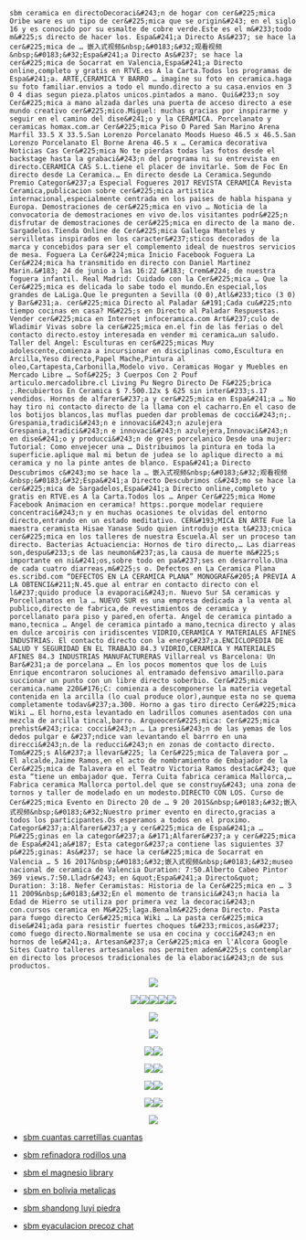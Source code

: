 
```
sbm ceramica en directoDecoraci&#243;n de hogar con cer&#225;mica Oribe ware es un tipo de cer&#225;mica que se origin&#243; en el siglo 16 y es conocido por su esmalte de cobre verde.Este es el m&#233;todo m&#225;s directo de hacer los. Espa&#241;a Directo As&#237; se hace la cer&#225;mica de … 嵌入式视频&nbsp;&#0183;&#32;观看视频&nbsp;&#0183;&#32;Espa&#241;a Directo As&#237; se hace la cer&#225;mica de Socarrat en Valencia,Espa&#241;a Directo online,completo y gratis en RTVE.es A la Carta.Todos los programas de Espa&#241;a. ARTE,CERAMICA Y BARRO … imagine su foto en ceramica.haga su foto familiar.envios a todo el mundo.directo a su casa.envios en 3 0 4 dias segun pieza.platos unicos.pintados a mano. Qui&#233;n soy Cer&#225;mica a mano alzada darles una puerta de acceso directo a ese mundo creativo cer&#225;mico.Miguel: muchas gracias por inspirarme y seguir en el camino del dise&#241;o y la CERAMICA. Porcelanato y ceramicas homax.com.ar Cer&#225;mica Piso O Pared San Marino Arena Marfil 33.5 X 33.5.San Lorenzo Porcelanato Moods Hueso 46.5 x 46.5.San Lorenzo Porcelanato El Borne Arena 46.5 x … Ceramica decorativa Noticias Cas Cer&#225;mica No te pierdas todas las fotos desde el backstage hasta la grabaci&#243;n del programa ni su entrevista en directo.CERAMICA CAS S.L.tiene el placer de invitarle. Som de Foc En directo desde La Ceramica.… En directo desde La Ceramica.Segundo Premio Categor&#237;a Especial Fogueres 2017 REVISTA CERAMICA Revista Ceramica,publicacion sobre cer&#225;mica artistica internacional,especialmente centrada en los paises de habla hispana y Europa. Demostraciones de cer&#225;mica en vivo … Noticia de la convocatoria de demostraciones en vivo de.los visitantes podr&#225;n disfrutar de demostraciones de cer&#225;mica en directo de la mano de. Sargadelos.Tienda Online de Cer&#225;mica Gallega Manteles y servilletas inspirados en los caracter&#237;sticos decorados de la marca y concebidos para ser el complemento ideal de nuestros servicios de mesa. Foguera La Cer&#224;mica Inicio Facebook Foguera La Cer&#224;mica ha transmitido en directo con Daniel Martinez Marin.&#183; 24 de junio a las 16:22 &#183; Crem&#224; de nuestra foguera infantil. Real Madrid: Cuidado con la Cer&#225;mica … Que la Cer&#225;mica es delicada lo sabe todo el mundo.En especial,los grandes de LaLiga.Que le pregunten a Sevilla (0 0),Atl&#233;tico (3 0) y Bar&#231;a. cer&#225;mica Directo al Paladar &#191;Cada cu&#225;nto tiempo cocinas en casa? M&#225;s en Directo al Paladar Respuestas. Vender cer&#225;mica en Internet infoceramica.com Art&#237;culo de Wladimir Vivas sobre la cer&#225;mica en.el fin de las ferias o del contacto directo.estoy interesada en vender mi ceramica…un saludo. Taller del Angel: Esculturas en cer&#225;micas Muy adolescente,comienza a incursionar en disciplinas como,Escultura en Arcilla,Yeso directo,Papel Mache,Pintura al oleo,Cartapesta,Carbonilla,Modelo vivo. Ceramicas Hogar y Muebles en Mercado Libre … Sof&#225; 3 Cuerpos Con 2 Pouf articulo.mercadolibre.cl Living Pu Negro Directo De F&#225;brica ;.Recubiertos En Ceramica $ 7.500.12x $ 625 sin inter&#233;s.17 vendidos. Hornos de alfarer&#237;a y cer&#225;mica en Espa&#241;a … No hay tiro ni contacto directo de la llama con el cacharro.En el caso de los botijos blancos,las muflas pueden dar problemas de cocci&#243;n;. Grespania,tradici&#243;n e innovaci&#243;n azulejera Grespania,tradici&#243;n e innovaci&#243;n azulejera,Innovaci&#243;n en dise&#241;o y producci&#243;n de gres porcelanico Desde una mujer: Tutorial: Como envejecer una … Distribuimos la pintura en toda la superficie.aplique mal mi betun de judea se lo aplique directo a mi ceramica y no la pinte antes de blanco. Espa&#241;a Directo Descubrimos c&#243;mo se hace la … 嵌入式视频&nbsp;&#0183;&#32;观看视频&nbsp;&#0183;&#32;Espa&#241;a Directo Descubrimos c&#243;mo se hace la cer&#225;mica de Sargadelos,Espa&#241;a Directo online,completo y gratis en RTVE.es A la Carta.Todos los … Anper Cer&#225;mica Home Facebook Animacion en ceramica! https:.porque modelar requiere concentraci&#243;n y en muchas ocasiones te olvidas del entorno directo,entrando en un estado meditativo. CER&#193;MICA EN ARTE Fue la maestra ceramista Hisae Yanase Sudo quien introdujo esta t&#233;cnica cer&#225;mica en los talleres de nuestra Escuela.Al ser un proceso tan directo. Bacterias Actuaciencia: Hornos de tiro directo,… Las diarreas son,despu&#233;s de las neumon&#237;as,la causa de muerte m&#225;s importante en ni&#241;os,sobre todo en pa&#237;ses en desarrollo.Una de cada cuatro diarreas,m&#225;s o. Defectos en La Ceramica Plana es.scribd.com “DEFECTOS EN LA CERAMICA PLANA” MONOGRAF&#205;A PREVIA A LA OBTENCI&#211;N.45.que al entrar en contacto directo con el l&#237;quido produce la evaporaci&#243;n. Nuevo Sur SA ceramicas y Porcellanatos en la … NUEVO SUR es una empresa dedicada a la venta al publico,directo de fabrica,de revestimientos de ceramica y porcellanato para piso y pared,en oferta. Angel de ceramica pintado a mano,tecnica … Angel de ceramica pintado a mano,tecnica directo y alas en dulce arcoiris con iridiscentes VIDRIO,CERAMICA Y MATERIALES AFINES INDUSTRIAS. El contacto directo con la energ&#237;a.ENCICLOPEDIA DE SALUD Y SEGURIDAD EN EL TRABAJO 84.3 VIDRIO,CERAMICA Y MATERIALES AFINES 84.3 INDUSTRIAS MANUFACTURERAS Villarreal vs Barcelona: Un Bar&#231;a de porcelana … En los pocos momentos que los de Luis Enrique encontraron soluciones al entramado defensivo amarillo.para succionar un punto con un libre directo soberbio. Cer&#225;mica ceramica.name 220&#176;C: comienza a descomponerse la materia vegetal contenida en la arcilla (lo cual produce olor),aunque esta no se quema completamente todav&#237;a.300. Horno a gas tiro directo Cer&#225;mica Wiki … El horno,esta levantado en ladrillos comunes asentados con una mezcla de arcilla tincal,barro. Arqueocer&#225;mica: Cer&#225;mica prehist&#243;rica: cocci&#243;n … La presi&#243;n de las yemas de los dedos pulgar e &#237;ndice van levantando el barrro en una direcci&#243;n.de la reducci&#243;n en zonas de contacto directo. Tom&#225;s Al&#237;a llevar&#225; la Cer&#225;mica de Talavera por … El alcalde,Jaime Ramos,en el acto de nombramiento de Embajador de la Cer&#225;mica de Talavera en el Teatro Victoria Ramos destac&#243; que esta “tiene un embajador que. Terra Cuita fabrica ceramica Mallorca,… Fabrica ceramica Mallorca portol.del que se construy&#243; una zona de tornos y taller de modelado en un modesto.DIRECTO CON LOS. Curso de Cer&#225;mica Evento en Directo 20 de … 9 20 2015&nbsp;&#0183;&#32;嵌入式视频&nbsp;&#0183;&#32;Nuestro primer evento en directo,gracias a todos los participantes.Os esperamos a todos en el proximo. Categor&#237;a:Alfarer&#237;a y cer&#225;mica de Espa&#241;a … P&#225;ginas en la categor&#237;a &#171;Alfarer&#237;a y cer&#225;mica de Espa&#241;a&#187; Esta categor&#237;a contiene las siguientes 37 p&#225;ginas: As&#237; se hace la cer&#225;mica de Socarrat en Valencia … 5 16 2017&nbsp;&#0183;&#32;嵌入式视频&nbsp;&#0183;&#32;museo nacional de ceramica de Valencia Duration: 7:50.Alberto Cabeo Pintor 369 views.7:50.Lladr&#243; en &quot;Espa&#241;a Directo&quot; Duration: 3:18. Nefer Ceramistas: Historia de la Cer&#225;mica en … 3 11 2009&nbsp;&#0183;&#32;En el momento de transici&#243;n hacia la Edad de Hierro se utiliza por primera vez la decoraci&#243;n con.cursos ceramica en M&#225;laga.Benalm&#225;dena Directo. Pasta para fuego directo Cer&#225;mica Wiki … La pasta cer&#225;mica dise&#241;ada para resistir fuertes choques t&#233;rmicos,as&#237; como fuego directo.Normalmente se usa en cocina y cocci&#243;n en hornos de le&#241;a. Artesan&#237;a Cer&#225;mica en l'Alcora Google Sites Cuatro talleres artesanales nos permiten adem&#225;s contemplar en directo los procesos tradicionales de la elaboraci&#243;n de sus productos. 
```

<div align="center">

<a href="https://es-crusher.shibang-china.com/github&k=sbm+ceramica+en+directo"><img src="https://static.shibang-china.com/es/crusher/logo.jpg"></a>

<a href="https://es-crusher.shibang-china.com/github&k=sbm+ceramica+en+directo"><img src="https://static.shibang-china.com/es/crusher/index.jpg"></a><a href="https://es-crusher.shibang-china.com/material.htmlgithub&k=sbm+ceramica+en+directo"><img src="https://static.shibang-china.com/es/crusher/material.jpg"></a><a href="https://es-crusher.shibang-china.com/application.htmlgithub&k=sbm+ceramica+en+directo"><img src="https://static.shibang-china.com/es/crusher/application.jpg"></a><a href="https://es-crusher.shibang-china.com/aboutus.htmlgithub&k=sbm+ceramica+en+directo"><img src="https://static.shibang-china.com/es/crusher/aboutus.jpg"></a><a href="https://es-crusher.shibang-china.com/contact.htmlgithub&k=sbm+ceramica+en+directo"><img src="https://static.shibang-china.com/es/crusher/contact.jpg"></a>

<a href="https://es-crusher.shibang-china.com/github&k=sbm+ceramica+en+directo"><img src="https://static.shibang-china.com/es/crusher/banner.jpg"></a>

<a href="https://swt.shibang-china.com/github&k=sbm+ceramica+en+directo"><img src="https://static.shibang-china.com/es/crusher/text.jpg"></a>

<a href="https://swt.shibang-china.com/github&k=sbm+ceramica+en+directo"><img src="https://static.shibang-china.com/es/crusher/chat.jpg"></a><a href="https://es-crusher.shibang-china.com/contact.htmlgithub&k=sbm+ceramica+en+directo"><img src="https://static.shibang-china.com/es/crusher/message.jpg"></a>

<a href="https://es-crusher.shibang-china.com/products/pe.htmlgithub&k=sbm+ceramica+en+directo"><img src="https://static.shibang-china.com/es/crusher/pe.jpg"></a><a href="https://es-crusher.shibang-china.com/products/pf.htmlgithub&k=sbm+ceramica+en+directo"><img src="https://static.shibang-china.com/es/crusher/pf.jpg"></a>

<a href="https://es-crusher.shibang-china.com/products/hpt.htmlgithub&k=sbm+ceramica+en+directo"><img src="https://static.shibang-china.com/es/crusher/hpt.jpg"></a><a href="https://es-crusher.shibang-china.com/products/vsi.htmlgithub&k=sbm+ceramica+en+directo"><img src="https://static.shibang-china.com/es/crusher/vsi.jpg"></a>

<a href="https://es-crusher.shibang-china.com/products/klv.htmlgithub&k=sbm+ceramica+en+directo"><img src="https://static.shibang-china.com/es/crusher/klv.jpg"></a><a href="https://es-crusher.shibang-china.com/products/portable.htmlgithub&k=sbm+ceramica+en+directo"><img src="https://static.shibang-china.com/es/crusher/portable.jpg"></a>

<a href="https://swt.shibang-china.com/github&k=sbm+ceramica+en+directo"><img src="https://static.shibang-china.com/es/crusher/case.jpg"></a>

</div>


* [sbm cuantas carretillas cuantas](sbm%20cuantas%20carretillas%20cuantas.md)

* [sbm refinadora rodillos una](sbm%20refinadora%20rodillos%20una.md)

* [sbm el magnesio library](sbm%20el%20magnesio%20library.md)

* [sbm en bolivia metalicas](sbm%20en%20bolivia%20metalicas.md)

* [sbm shandong luyi piedra](sbm%20shandong%20luyi%20piedra.md)

* [sbm eyaculacion precoz chat](sbm%20eyaculacion%20precoz%20chat.md)